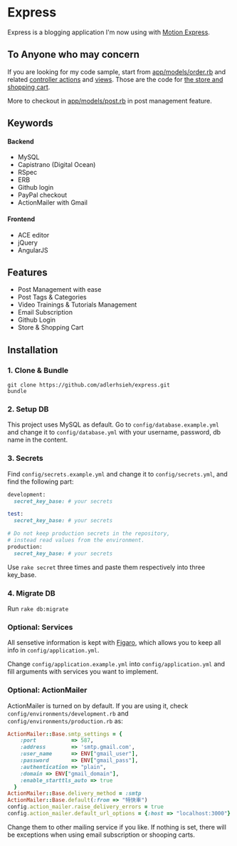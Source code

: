 # Express

Express is a blogging application I'm now using with [Motion Express](http://motion-express.com/).

## To Anyone who may concern

If you are looking for my code sample, start from [app/models/order.rb](https://github.com/adlerhsieh/express/blob/master/app/models/store/order.rb) and related [controller actions](https://github.com/adlerhsieh/express/blob/master/app/controllers/store/orders_controller.rb) and [views](https://github.com/adlerhsieh/express/blob/master/app/views/store/orders/index.html.erb). Those are the code for [the store and shopping cart](http://motion-express.com/store/products).

More to checkout in [app/models/post.rb](https://github.com/adlerhsieh/express/blob/master/app/models/post.rb) in post management feature.

## Keywords

#### Backend

- MySQL
- Capistrano (Digital Ocean)
- RSpec
- ERB
- Github login
- PayPal checkout
- ActionMailer with Gmail

#### Frontend

- ACE editor
- jQuery
- AngularJS

## Features

- Post Management with ease
- Post Tags & Categories
- Video Trainings & Tutorials Management
- Email Subscription
- Github Login
- Store & Shopping Cart

## Installation

### 1. Clone & Bundle

```
git clone https://github.com/adlerhsieh/express.git
bundle
```

### 2. Setup DB

This project uses MySQL as default. Go to `config/database.example.yml` and change it to `config/database.yml` with your username, password, db name in the content.

### 3. Secrets

Find `config/secrets.example.yml` and change it to `config/secrets.yml`, and find the following part:

```ruby
development:
  secret_key_base: # your secrets

test:
  secret_key_base: # your secrets

# Do not keep production secrets in the repository,
# instead read values from the environment.
production:
  secret_key_base: # your secrets
```

Use `rake secret` three times and paste them respectively into three key_base.

### 4. Migrate DB

Run `rake db:migrate`

### Optional: Services

All sensetive information is kept with [Figaro](https://github.com/laserlemon/figaro), which allows you to keep all info in `config/application.yml`. 

Change `config/application.example.yml` into `config/application.yml` and fill arguments with services you want to implement.

### Optional: ActionMailer

ActionMailer is turned on by default. If you are using it, check `config/environments/development.rb` and `config/environments/production.rb` as:

```ruby
ActionMailer::Base.smtp_settings = {
    :port           => 587,
    :address        => 'smtp.gmail.com',
    :user_name      => ENV["gmail_user"],
    :password       => ENV["gmail_pass"],
    :authentication => "plain",
    :domain => ENV["gmail_domain"],
    :enable_starttls_auto => true
  }
ActionMailer::Base.delivery_method = :smtp
ActionMailer::Base.default(:from => "特快車")
config.action_mailer.raise_delivery_errors = true
config.action_mailer.default_url_options = {:host => "localhost:3000"}
```

Change them to other mailing service if you like. If nothing is set, there will be exceptions when using email subscription or shooping carts.



